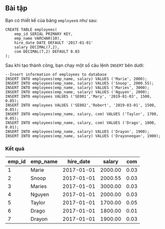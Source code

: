 ## Bài tập
Bạn có thiết kế của bảng `employee`s như sau:
```
CREATE TABLE employees(
    emp_id SERIAL PRIMARY KEY,
    emp_name VARCHAR(10),
    hire_date DATE DEFAULT '2017-01-01'
    salary DECIMAL(7,2),
    com DECIMAL(7,2) DEFAULT 0.03
);
```
Sau khi tạo thành công, bạn chạy một số câu lệnh `INSERT` bên dưới:
```
--Insert information of employees to database
INSERT INTO employees(emp_name, salary) VALUES ('Marie', 2000);
INSERT INTO employees(emp_name, salary) VALUES ('Snoop', 2000.55);
INSERT INTO employees(emp_name, salary) VALUES ('Maries', 3000);
INSERT INTO employees(emp_name, salary) VALUES ('Nguyen', 2000);
INSERT INTO employees VALUES ('SE001','Mary', '2019-01-03', 1500, 0.05);
INSERT INTO employees VALUES ('SE002','Robert', '2019-03-01', 1500, 0.05);
INSERT INTO employees(emp_name, salary, com) VALUES ('Taylor', 1700, 0.05);
INSERT INTO employees(emp_name, salary, com) VALUES ('Drago', 1800, 0.01);
INSERT INTO employees(emp_name, salary) VALUES ('Drayon', 1900);
INSERT INTO employees(emp_name, salary) VALUES ('Drayoneegan', 1900);
```

### Kết quả
| emp_id | emp_name	| hire_date	| salary | com |
|--------|----------|-----------|--------|-----|
| 1	| Marie	| 2017-01-01 | 2000.00 | 0.03 | 
| 2	| Snoop | 2017-01-01 | 2000.55 | 0.03 |
| 3	| Maries | 2017-01-01	| 3000.00	| 0.03 |
| 4	| Nguyen | 2017-01-01	| 2000.00	| 0.03 |
| 5	| Taylor | 2017-01-01	| 1700.00	| 0.05 |
| 6	| Drago	| 2017-01-01 | 1800.00 | 0.01 |
| 7	| Drayon | 2017-01-01 | 1900.00 | 0.03 |
